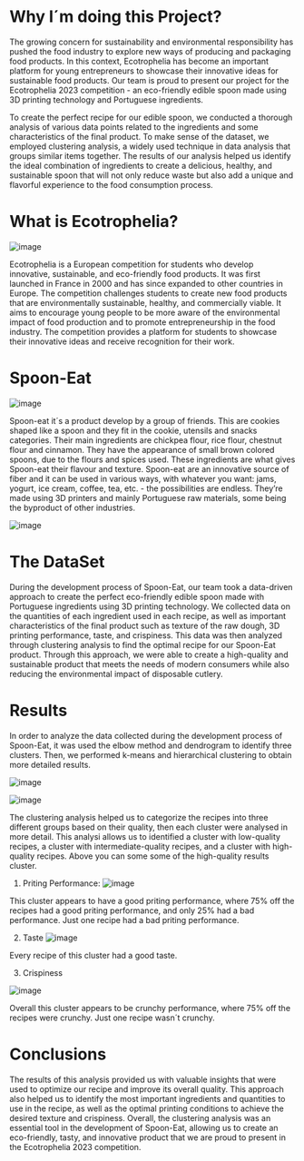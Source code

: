 # Why I´m doing this Project?
The growing concern for sustainability and environmental responsibility has pushed the food industry to explore new ways of producing and packaging food products. In this context, Ecotrophelia has become an important platform for young entrepreneurs to showcase their innovative ideas for sustainable food products. Our team is proud to present our project for the Ecotrophelia 2023 competition - an eco-friendly edible spoon made using 3D printing technology and Portuguese ingredients.

To create the perfect recipe for our edible spoon, we conducted a thorough analysis of various data points related to the ingredients and some characteristics of the final product. To make sense of the dataset, we employed clustering analysis, a widely used technique in data analysis that groups similar items together. The results of our analysis helped us identify the ideal combination of ingredients to create a delicious, healthy, and sustainable spoon that will not only reduce waste but also add a unique and flavorful experience to the food consumption process.

# What is Ecotrophelia?
![image](https://github.com/RafaelVieira13/Ecotrophelia_Spoon_Eat/assets/129581165/6a27b711-edfd-44d8-bf12-16148a14c056)

Ecotrophelia is a European competition for students who develop innovative, sustainable, and eco-friendly food products. It was first launched in France in 2000 and has since expanded to other countries in Europe. The competition challenges students to create new food products that are environmentally sustainable, healthy, and commercially viable. It aims to encourage young people to be more aware of the environmental impact of food production and to promote entrepreneurship in the food industry. The competition provides a platform for students to showcase their innovative ideas and receive recognition for their work.

# Spoon-Eat
![image](https://github.com/RafaelVieira13/Ecotrophelia_Spoon_Eat/assets/129581165/9759fe4c-a850-4001-ad39-516dc2e1dbc5)

Spoon-eat it´s a product develop by a group of friends. This are cookies shaped like a spoon and they fit in the cookie, utensils and snacks categories. Their main ingredients are chickpea flour, rice flour, chestnut flour and cinnamon. They have the appearance of small brown colored spoons, due to the flours and spices used. These ingredients are what gives Spoon-eat their flavour and texture. Spoon-eat are an innovative source of fiber and it can be used in various ways, with whatever you want: jams, yogurt, ice cream, coffee, tea, etc. - the possibilities are endless. They’re made using 3D printers and mainly Portuguese raw materials, some being the byproduct of other industries. 

![image](https://github.com/RafaelVieira13/Ecotrophelia_Spoon_Eat/assets/129581165/3693fabd-f761-4214-bfe1-34c62a5a8e13)

# The DataSet
During the development process of Spoon-Eat, our team took a data-driven approach to create the perfect eco-friendly edible spoon made with Portuguese ingredients using 3D printing technology. We collected data on the quantities of each ingredient used in each recipe, as well as important characteristics of the final product such as texture of the raw dough, 3D printing performance, taste, and crispiness. This data was then analyzed through clustering analysis to find the optimal recipe for our Spoon-Eat product. Through this approach, we were able to create a high-quality and sustainable product that meets the needs of modern consumers while also reducing the environmental impact of disposable cutlery.

# Results
In order to analyze the data collected during the development process of Spoon-Eat, it was used the elbow method and dendrogram to identify three clusters. Then, we performed k-means and hierarchical clustering to obtain more detailed results.

![image](https://github.com/RafaelVieira13/Ecotrophelia_Spoon_Eat/assets/129581165/b3f04e04-e8c2-4552-9401-7bd83874bdd7)

![image](https://github.com/RafaelVieira13/Ecotrophelia_Spoon_Eat/assets/129581165/127696c9-2130-4b68-8b22-25bd2c4f4fff)

The clustering analysis helped us to categorize the recipes into three different groups based on their quality, then each cluster were analysed in more detail. This analysi allows us to identified a cluster with low-quality recipes, a cluster with intermediate-quality recipes, and a cluster with high-quality recipes. Above you can some some of the high-quality results cluster.

1. Priting Performance:
![image](https://github.com/RafaelVieira13/Ecotrophelia_Spoon_Eat/assets/129581165/b0ccf59b-a74a-4c92-bfd9-20bedb4caa62)

This cluster appears to have a good priting performance, where 75% off the recipes had a good priting performance, and only 25% had a bad performance. Just one recipe had a bad priting performance.

2. Taste
![image](https://github.com/RafaelVieira13/Ecotrophelia_Spoon_Eat/assets/129581165/5030a5da-6bb0-475c-98e7-77c84c99a093)

Every recipe of this cluster had a good taste.

3. Crispiness

![image](https://github.com/RafaelVieira13/Ecotrophelia_Spoon_Eat/assets/129581165/32861e60-14a8-4116-9456-7ddefd49c7c8)

Overall this cluster appears to be crunchy performance, where 75% off the recipes were crunchy. Just one recipe wasn´t crunchy.

# Conclusions
The results of this analysis provided us with valuable insights that were used to optimize our recipe and improve its overall quality. This approach also helped us to identify the most important ingredients and quantities to use in the recipe, as well as the optimal printing conditions to achieve the desired texture and crispiness. Overall, the clustering analysis was an essential tool in the development of Spoon-Eat, allowing us to create an eco-friendly, tasty, and innovative product that we are proud to present in the Ecotrophelia 2023 competition.
